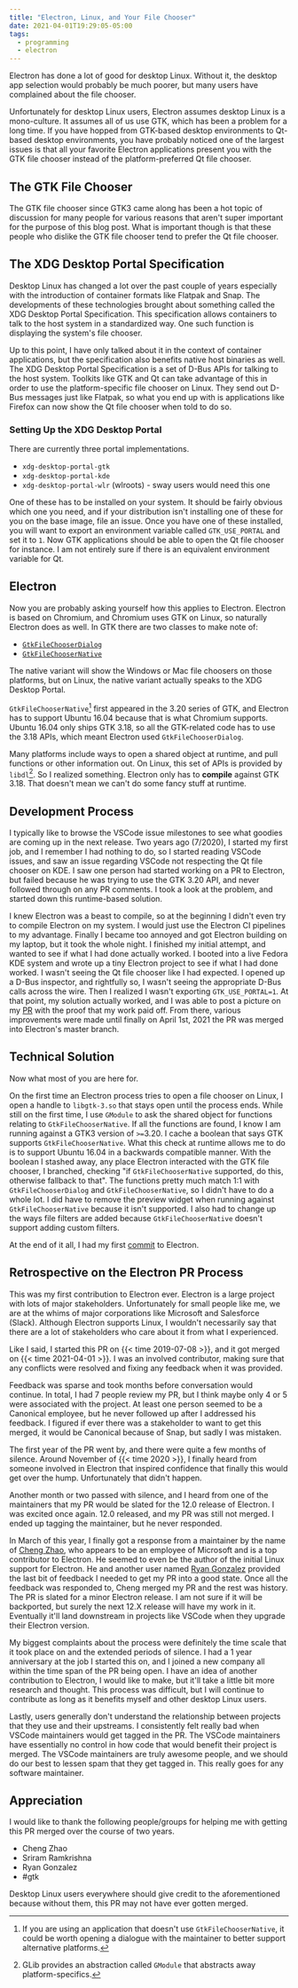 ```yaml
---
title: "Electron, Linux, and Your File Chooser"
date: 2021-04-01T19:29:05-05:00
tags:
  - programming
  - electron
---
```


Electron has done a lot of good for desktop Linux. Without it, the desktop app
selection would probably be much poorer, but many users have complained about
the file chooser.

<!--more-->

Unfortunately for desktop Linux users, Electron assumes desktop Linux is a
mono-culture. It assumes all of us use GTK, which has been a problem for a long
time. If you have hopped from GTK-based desktop environments to Qt-based desktop
environments, you have probably noticed one of the largest issues is that all
your favorite Electron applications present you with the GTK file chooser
instead of the platform-preferred Qt file chooser.

## The GTK File Chooser

The GTK file chooser since GTK3 came along has been a hot topic of discussion
for many people for various reasons that aren't super important for the purpose
of this blog post. What is important though is that these people who dislike the
GTK file chooser tend to prefer the Qt file chooser.

## The XDG Desktop Portal Specification

Desktop Linux has changed a lot over the past couple of years especially with
the introduction of container formats like Flatpak and Snap. The developments of
these technologies brought about something called the XDG Desktop Portal
Specification. This specification allows containers to talk to the host system
in a standardized way. One such function is displaying the system's file
chooser.

Up to this point, I have only talked about it in the context of container
applications, but the specification also benefits native host binaries as well.
The XDG Desktop Portal Specification is a set of D-Bus APIs for talking to the
host system. Toolkits like GTK and Qt can take advantage of this in order to use
the platform-specific file chooser on Linux. They send out D-Bus messages just
like Flatpak, so what you end up with is applications like Firefox can now show
the Qt file chooser when told to do so.

### Setting Up the XDG Desktop Portal

There are currently three portal implementations.

- `xdg-desktop-portal-gtk`
- `xdg-desktop-portal-kde`
- `xdg-desktop-portal-wlr` (wlroots) - sway users would need this one

One of these has to be installed on your system. It should be fairly obvious
which one you need, and if your distribution isn't installing one of these for
you on the base image, file an issue. Once you have one of these installed, you
will want to export an environment variable called `GTK_USE_PORTAL` and set it
to `1`. Now GTK applications should be able to open the Qt file chooser for
instance. I am not entirely sure if there is an equivalent environment variable
for Qt.

## Electron

Now you are probably asking yourself how this applies to Electron. Electron is
based on Chromium, and Chromium uses GTK on Linux, so naturally Electron does as
well. In GTK there are two classes to make note of:

- [`GtkFileChooserDialog`](https://docs.gtk.org/gtk4/class.FileChooserDialog.html)
- [`GtkFileChooserNative`](https://docs.gtk.org/gtk4/class.FileChooserNative.html)

The native variant will show the Windows or Mac file choosers on those
platforms, but on Linux, the native variant actually speaks to the XDG Desktop
Portal.

`GtkFileChooserNative`[^1] first appeared in the 3.20 series of GTK, and
Electron has to support Ubuntu 16.04 because that is what Chromium supports.
Ubuntu 16.04 only ships GTK 3.18, so all the GTK-related code has to use the
3.18 APIs, which meant Electron used `GtkFileChooserDialog`.

Many platforms include ways to open a shared object at runtime, and pull
functions or other information out. On Linux, this set of APIs is provided by
`libdl`[^2]. So I realized something. Electron only has to **compile** against
GTK 3.18. That doesn't mean we can't do some fancy stuff at runtime.

## Development Process

I typically like to browse the VSCode issue milestones to see what goodies are
coming up in the next release. Two years ago (7/2020), I started my first job,
and I remember I had nothing to do, so I started reading VSCode issues, and saw
an issue regarding VSCode not respecting the Qt file chooser on KDE. I saw one
person had started working on a PR to Electron, but failed because he was trying
to use the GTK 3.20 API, and never followed through on any PR comments. I took a
look at the problem, and started down this runtime-based solution.

I knew Electron was a beast to compile, so at the beginning I didn't even try to
compile Electron on my system. I would just use the Electron CI pipelines to my
advantage. Finally I became too annoyed and got Electron building on my laptop,
but it took the whole night. I finished my initial attempt, and wanted to see if
what I had done actually worked. I booted into a live Fedora KDE system and
wrote up a tiny Electron project to see if what I had done worked. I wasn't
seeing the Qt file chooser like I had expected. I opened up a D-Bus inspector,
and rightfully so, I wasn't seeing the appropriate D-Bus calls across the wire.
Then I realized I wasn't exporting `GTK_USE_PORTAL=1`. At that point, my
solution actually worked, and I was able to post a picture on my
[PR](https://github.com/electron/electron/pull/19159) with the proof that my
work paid off. From there, various improvements were made until finally on April
1st, 2021 the PR was merged into Electron's master branch.

## Technical Solution

Now what most of you are here for.

On the first time an Electron process tries to open a file chooser on Linux, I
open a handle to `libgtk-3.so` that stays open until the process ends. While
still on the first time, I use `GModule` to ask the shared object for functions
relating to `GtkFileChooserNative`. If all the functions are found, I know I am
running against a GTK3 version of `>=`3.20. I cache a boolean that says GTK
supports `GtkFileChooserNative`. What this check at runtime allows me to do is
to support Ubuntu 16.04 in a backwards compatible manner. With the boolean I
stashed away, any place Electron interacted with the GTK file chooser, I
branched, checking "if `GtkFileChooserNative` supported, do this, otherwise
fallback to that". The functions pretty much match 1:1 with
`GtkFileChooserDialog` and `GtkFileChooserNative`, so I didn't have to do a
whole lot. I did have to remove the preview widget when running against
`GtkFileChooserNative` because it isn't supported. I also had to change up the
ways file filters are added because `GtkFileChooserNative` doesn't support
adding custom filters.

At the end of it all, I had my first
[commit](https://github.com/electron/electron/commit/fa65faa4b0221dfd6e5d64abcff01321640a19ad)
to Electron.

## Retrospective on the Electron PR Process

This was my first contribution to Electron ever. Electron is a large project
with lots of major stakeholders. Unfortunately for small people like me, we are
at the whims of major corporations like Microsoft and Salesforce (Slack).
Although Electron supports Linux, I wouldn't necessarily say that there are a
lot of stakeholders who care about it from what I experienced.

Like I said, I started this PR on {{< time 2019-07-08 >}}, and it got merged on
{{< time 2021-04-01 >}}. I was an involved contributor, making sure that any
conflicts were resolved and fixing any feedback when it was provided.

Feedback was sparse and took months before conversation would continue. In
total, I had 7 people review my PR, but I think maybe only 4 or 5 were
associated with the project. At least one person seemed to be a Canonical
employee, but he never followed up after I addressed his feedback. I figured if
ever there was a stakeholder to want to get this merged, it would be Canonical
because of Snap, but sadly I was mistaken.

The first year of the PR went by, and there were quite a few months of silence.
Around November of {{< time 2020 >}}, I finally heard from someone involved in
Electron that inspired confidence that finally this would get over the hump.
Unfortunately that didn't happen.

Another month or two passed with silence, and I heard from one of the
maintainers that my PR would be slated for the 12.0 release of Electron. I was
excited once again. 12.0 released, and my PR was still not merged. I ended up
tagging the maintainer, but he never responded.

In March of this year, I finally got a response from a maintainer by the name of
[Cheng Zhao](https://github.com/zcbenz), who appears to be an employee of
Microsoft and is a top contributor to Electron. He seemed to even be the author
of the initial Linux support for Electron. He and another user named
[Ryan Gonzalez](https://github.com/refi64) provided the last bit of feedback I
needed to get my PR into a good state. Once all the feedback was responded to,
Cheng merged my PR and the rest was history. The PR is slated for a minor
Electron release. I am not sure if it will be backported, but surely the next
12.X release will have my work in it. Eventually it'll land downstream in
projects like VSCode when they upgrade their Electron version.

My biggest complaints about the process were definitely the time scale that it
took place on and the extended periods of silence. I had a 1 year anniversary at
the job I started this on, and I joined a new company all within the time span
of the PR being open. I have an idea of another contribution to Electron, I
would like to make, but it'll take a little bit more research and thought. This
process was difficult, but I will continue to contribute as long as it benefits
myself and other desktop Linux users.

Lastly, users generally don't understand the relationship between projects that
they use and their upstreams. I consistently felt really bad when VSCode
maintainers would get tagged in the PR. The VSCode maintainers have essentially
no control in how code that would benefit their project is merged. The VSCode
maintainers are truly awesome people, and we should do our best to lessen spam
that they get tagged in. This really goes for any software maintainer.

## Appreciation

I would like to thank the following people/groups for helping me with getting
this PR merged over the course of two years.

- Cheng Zhao
- Sriram Ramkrishna
- Ryan Gonzalez
- #gtk

Desktop Linux users everywhere should give credit to the aforementioned because
without them, this PR may not have ever gotten merged.

[^1]:
    If you are using an application that doesn't use `GtkFileChooserNative`, it
    could be worth opening a dialogue with the maintainer to better support
    alternative platforms.

[^2]:
    GLib provides an abstraction called `GModule` that abstracts away
    platform-specifics.
